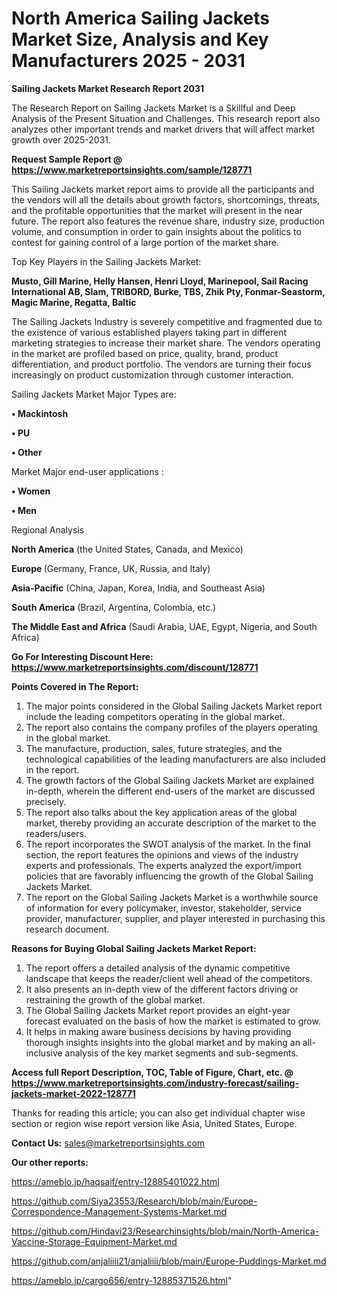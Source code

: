 # North America Sailing Jackets Market Size, Analysis and Key Manufacturers 2025 - 2031

<strong>Sailing Jackets Market Research Report 2031</strong>

The Research Report on Sailing Jackets Market is a Skillful and Deep Analysis of the Present Situation and Challenges. This research report also analyzes other important trends and market drivers that will affect market growth over 2025-2031.

<strong>Request Sample Report @ <a href=https://www.marketreportsinsights.com/sample/128771>https://www.marketreportsinsights.com/sample/128771</a></strong>

This Sailing Jackets market report aims to provide all the participants and the vendors will all the details about growth factors, shortcomings, threats, and the profitable opportunities that the market will present in the near future. The report also features the revenue share, industry size, production volume, and consumption in order to gain insights about the politics to contest for gaining control of a large portion of the market share.

Top Key Players in the Sailing Jackets Market:

<strong>Musto, Gill Marine, Helly Hansen, Henri Lloyd, Marinepool, Sail Racing International AB, Slam, TRIBORD, Burke, TBS, Zhik Pty, Fonmar-Seastorm, Magic Marine, Regatta, Baltic</strong>

The Sailing Jackets Industry is severely competitive and fragmented due to the existence of various established players taking part in different marketing strategies to increase their market share. The vendors operating in the market are profiled based on price, quality, brand, product differentiation, and product portfolio. The vendors are turning their focus increasingly on product customization through customer interaction.

Sailing Jackets Market Major Types are:

<strong>• Mackintosh

• PU

• Other</strong>

Market Major end-user applications :

<strong>• Women

• Men</strong>

Regional Analysis

</u><strong><b>North America</b></strong> (the United States, Canada, and Mexico)

<strong><b>Europe </b></strong>(Germany, France, UK, Russia, and Italy)

<strong><b>Asia-Pacific</b></strong> (China, Japan, Korea, India, and Southeast Asia)

<strong><b>South America</b></strong> (Brazil, Argentina, Colombia, etc.)

<strong><b>The Middle East and Africa</b></strong> (Saudi Arabia, UAE, Egypt, Nigeria, and South Africa)

<strong>Go For Interesting Discount Here: <a href=https://www.marketreportsinsights.com/discount/128771>https://www.marketreportsinsights.com/discount/128771</a></strong>

<strong>Points Covered in The Report:</strong>
<ol>
  <li>The major points considered in the Global Sailing Jackets Market report include the leading competitors operating in the global market.</li>
  <li>The report also contains the company profiles of the players operating in the global market.</li>
  <li>The manufacture, production, sales, future strategies, and the technological capabilities of the leading manufacturers are also included in the report.</li>
  <li>The growth factors of the Global Sailing Jackets Market are explained in-depth, wherein the different end-users of the market are discussed precisely.</li>
  <li>The report also talks about the key application areas of the global market, thereby providing an accurate description of the market to the readers/users.</li>
  <li>The report incorporates the SWOT analysis of the market. In the final section, the report features the opinions and views of the industry experts and professionals. The experts analyzed the export/import policies that are favorably influencing the growth of the Global Sailing Jackets Market.</li>
  <li>The report on the Global Sailing Jackets Market is a worthwhile source of information for every policymaker, investor, stakeholder, service provider, manufacturer, supplier, and player interested in purchasing this research document.</li>
</ol>
<strong>Reasons for Buying Global Sailing Jackets Market Report:</strong>

<ol>
  <li>The report offers a detailed analysis of the dynamic competitive landscape that keeps the reader/client well ahead of the competitors.</li>
  <li>It also presents an in-depth view of the different factors driving or restraining the growth of the global market.</li>
  <li>The Global Sailing Jackets Market report provides an eight-year forecast evaluated on the basis of how the market is estimated to grow.</li>
  <li>It helps in making aware business decisions by having providing thorough insights insights into the global market and by making an all-inclusive analysis of the key market segments and sub-segments.</li>
</ol>
<strong>Access full Report Description, TOC, Table of Figure, Chart, etc. @ <a href=https://www.marketreportsinsights.com/industry-forecast/sailing-jackets-market-2022-128771>https://www.marketreportsinsights.com/industry-forecast/sailing-jackets-market-2022-128771</a></strong>


Thanks for reading this article; you can also get individual chapter wise section or region wise report version like Asia, United States, Europe.

<strong>Contact Us:</strong>
sales@marketreportsinsights.com

<strong>Our other reports:</strong>

<a href=https://ameblo.jp/haqsaif/entry-12885401022.html>https://ameblo.jp/haqsaif/entry-12885401022.html</a>

<a href=https://github.com/Siya23553/Research/blob/main/Europe-Correspondence-Management-Systems-Market.md>https://github.com/Siya23553/Research/blob/main/Europe-Correspondence-Management-Systems-Market.md</a>

<a href=https://github.com/Hindavi23/Researchinsights/blob/main/North-America-Vaccine-Storage-Equipment-Market.md>https://github.com/Hindavi23/Researchinsights/blob/main/North-America-Vaccine-Storage-Equipment-Market.md</a>

<a href=https://github.com/anjaliiii21/anjaliiii/blob/main/Europe-Puddings-Market.md>https://github.com/anjaliiii21/anjaliiii/blob/main/Europe-Puddings-Market.md</a>

<a href=https://ameblo.jp/cargo656/entry-12885371526.html>https://ameblo.jp/cargo656/entry-12885371526.html</a>"
